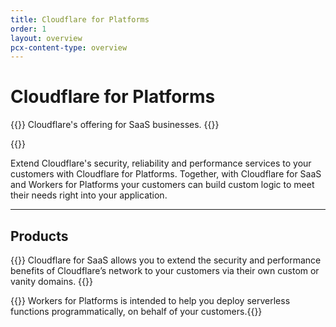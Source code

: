 ```yaml
---
title: Cloudflare for Platforms
order: 1
layout: overview
pcx-content-type: overview
---
```


# Cloudflare for Platforms
 
{{<description>}}
Cloudflare's offering for SaaS businesses. 
{{</description>}}

{{<plan type="<type>">}}

Extend Cloudflare's security, reliability and performance services to your customers with Cloudflare for Platforms. Together, with Cloudflare for SaaS and Workers for Platforms your customers can build custom logic to meet their needs right into your application. 

---
 
## Products
 
{{<feature header="Cloudflare for SaaS" href="/cloudflare-for-platforms/cloudflare-for-saas/">}}
Cloudflare for SaaS allows you to extend the security and performance benefits of Cloudflare’s network to your customers via their own custom or vanity domains.
{{</feature>}}

{{<feature header="Workers for Platforms" href="/cloudflare-for-platforms/workers-for-platforms/">}}
Workers for Platforms is intended to help you deploy serverless functions programmatically, on behalf of your customers.{{</feature>}}
  

